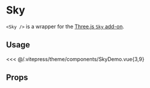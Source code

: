 # Sky

<DocsDemo>
  <SkyDemo />
</DocsDemo>

`<Sky />` is a wrapper for the [Three.js `Sky` add-on](https://threejs.org/examples/?q=sky#webgl_shaders_sky).

## Usage

<<< @/.vitepress/theme/components/SkyDemo.vue{3,9}

## Props

<CientosPropsTable component-path="src/core/staging/Sky.vue" />
